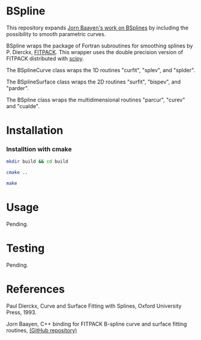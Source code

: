 # BSpline

This repository expands [Jorn Baayen's work on BSplines](https://github.com/jbaayen/fitpackpp) by including the possibility to smooth parametric curves. 

BSpline wraps the package of Fortran subroutines for smoothing splines by P. Dierckx, [FITPACK](http://www.netlib.org/dierckx/). This wrapper uses the double precision version of FITPACK distributed with [scipy](https://www.scipy.org).

The BSplineCurve class wraps the 1D routines "curfit", "splev", and "splder".

The BSplineSurface class wraps the 2D routines "surfit", "bispev", and "parder".

The BSpline class wraps the multidimensional routines "parcur", "curev" and "cualde".

# Installation

### Installtion with cmake

```sh
mkdir build && cd build
```
```sh
cmake ..
```
```sh
make
```

# Usage

Pending.

# Testing 

Pending.

# References

Paul Dierckx, Curve and Surface Fitting with Splines, Oxford University Press, 1993.

Jorn Baayen, C++ binding for FITPACK B-spline curve and surface fitting routines, [(GitHub repository)](https://github.com/jbaayen/fitpackpp)


